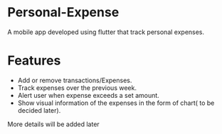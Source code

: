 # Personal-Expense
A mobile app developed using flutter that track personal expenses.

# Features
* Add or remove transactions/Expenses.
* Track expenses over the previous week.
* Alert user when expense exceeds a set amount.
* Show visual information of the expenses in the form of chart( to be decided later).

More details will be added later
